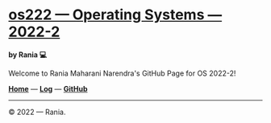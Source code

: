 # [os222 — Operating Systems — 2022-2](https://raniaarn.github.io/os222/)
**by Rania 💻**

Welcome to Rania Maharani Narendra's GitHub Page for OS 2022-2!

**[Home](https://raniaarn.github.io/os222/)** — **[Log](https://raniaarn.github.io/os222/TXT/mylog.txt)** — **[GitHub](https://github.com/Raniaarn/)**

---

© 2022 — Rania.
